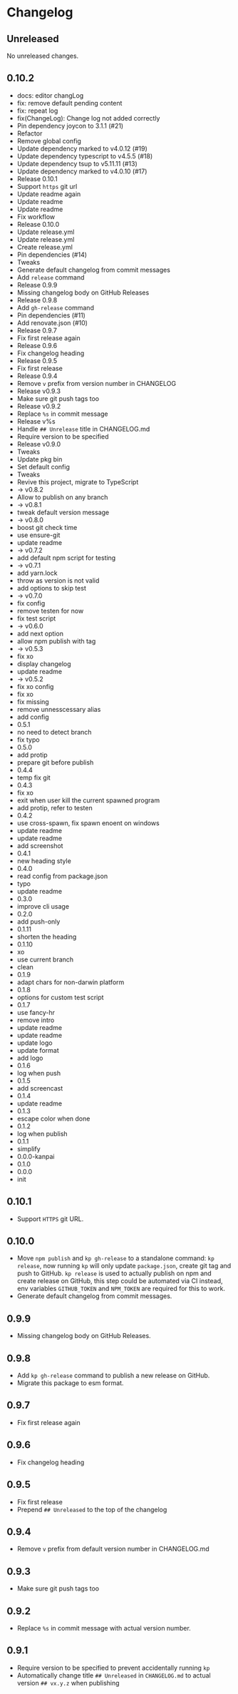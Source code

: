 # Changelog

## Unreleased

No unreleased changes.

## 0.10.2

- docs: editor changLog
- fix: remove default pending content
- fix: repeat log
- fix(ChangeLog): Change log not added correctly
- Pin dependency joycon to 3.1.1 (#21)
- Refactor
- Remove global config
- Update dependency marked to v4.0.12 (#19)
- Update dependency typescript to v4.5.5 (#18)
- Update dependency tsup to v5.11.11 (#13)
- Update dependency marked to v4.0.10 (#17)
- Release 0.10.1
- Support `https` git url
- Update readme again
- Update readme
- Update readme
- Fix workflow
- Release 0.10.0
- Update release.yml
- Update release.yml
- Create release.yml
- Pin dependencies (#14)
- Tweaks
- Generate default changelog from commit messages
- Add `release` command
- Release 0.9.9
- Missing changelog body on GitHub Releases
- Release 0.9.8
- Add `gh-release` command
- Pin dependencies (#11)
- Add renovate.json (#10)
- Release 0.9.7
- Fix first release again
- Release 0.9.6
- Fix changelog heading
- Release 0.9.5
- Fix first release
- Release 0.9.4
- Remove `v` prefix from version number in CHANGELOG
- Release v0.9.3
- Make sure git push tags too
- Release v0.9.2
- Replace `%s` in commit message
- Release v%s
- Handle `## Unrelease` title in CHANGELOG.md
- Require version to be specified
- Release v0.9.0
- Tweaks
- Update pkg bin
- Set default config
- Tweaks
- Revive this project, migrate to TypeScript
- -> v0.8.2
- Allow to publish on any branch
- -> v0.8.1
- tweak default version message
- -> v0.8.0
- boost git check time
- use ensure-git
- update readme
- -> v0.7.2
- add default npm script for testing
- -> v0.7.1
- add yarn.lock
- throw as version is not valid
- add options to skip test
- -> v0.7.0
- fix config
- remove testen for now
- fix test script
- -> v0.6.0
- add next option
- allow npm publish with tag
- -> v0.5.3
- fix xo
- display changelog
- update readme
- -> v0.5.2
- fix xo config
- fix xo
- fix missing
- remove unnesscessary alias
- add config
- 0.5.1
- no need to detect branch
- fix typo
- 0.5.0
- add protip
- prepare git before publish
- 0.4.4
- temp fix git
- 0.4.3
- fix xo
- exit when user kill the current spawned program
- add protip, refer to testen
- 0.4.2
- use cross-spawn, fix spawn enoent on windows
- update readme
- update readme
- add screenshot
- 0.4.1
- new heading style
- 0.4.0
- read config from package.json
- typo
- update readme
- 0.3.0
- improve cli usage
- 0.2.0
- add push-only
- 0.1.11
- shorten the heading
- 0.1.10
- xo
- use current branch
- clean
- 0.1.9
- adapt chars for non-darwin platform
- 0.1.8
- options for custom test script
- 0.1.7
- use fancy-hr
- remove intro
- update readme
- update readme
- update logo
- update format
- add logo
- 0.1.6
- log when push
- 0.1.5
- add screencast
- 0.1.4
- update readme
- 0.1.3
- escape color when done
- 0.1.2
- log when publish
- 0.1.1
- simplify
- 0.0.0-kanpai
- 0.1.0
- 0.0.0
- init

## 0.10.1

- Support `HTTPS` git URL.

## 0.10.0

- Move `npm publish` and `kp gh-release` to a standalone command: `kp release`, now running `kp` will only update `package.json`, create git tag and push to GitHub. `kp release` is used to actually publish on npm and create release on GitHub, this step could be automated via CI instead, env variables `GITHUB_TOKEN` and `NPM_TOKEN` are required for this to work.
- Generate default changelog from commit messages.

## 0.9.9

- Missing changelog body on GitHub Releases.

## 0.9.8

- Add `kp gh-release` command to publish a new release on GitHub.
- Migrate this package to esm format.

## 0.9.7

- Fix first release again

## 0.9.6

- Fix changelog heading

## 0.9.5

- Fix first release
- Prepend `## Unreleased` to the top of the changelog

## 0.9.4

- Remove `v` prefix from default version number in CHANGELOG.md

## 0.9.3

- Make sure git push tags too

## 0.9.2

- Replace `%s` in commit message with actual version number.

## 0.9.1

- Require version to be specified to prevent accidentally running `kp`
- Automatically change title `## Unreleased` in `CHANGELOG.md` to actual version `## vx.y.z` when publishing
